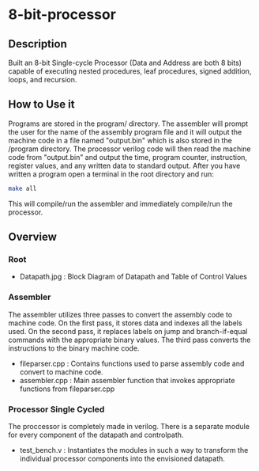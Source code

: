 # 8-bit-processor

## Description
Built an 8-bit Single-cycle Processor (Data and Address are both 8 bits) capable of executing nested procedures, leaf procedures, signed addition, loops, and recursion.

## How to Use it
Programs are stored in the program/ directory. The assembler will prompt the user for the name of the assembly program file and it will output the machine code in a file named "output.bin" which is also stored in the /program directory. The processor verilog code will then read the machine code from "output.bin" and output the time, program counter, instruction, register values, and any written data to standard output. After you have written a program open a terminal in the root directory and run:
```bash
make all
```
This will compile/run the assembler and immediately compile/run the processor.

## Overview
### Root
+ Datapath.jpg : Block Diagram of Datapath and Table of Control Values

### Assembler
The assembler utilizes three passes to convert the assembly code to machine code. On the first pass, it stores data and indexes all the labels used. On the second pass, it replaces labels on jump and branch-if-equal commands with the appropriate binary values. The third pass converts the instructions to the binary machine code.
+ fileparser.cpp : Contains functions used to parse assembly code and convert to machine code.
+ assembler.cpp  : Main assembler function that invokes appropriate functions from fileparser.cpp 

### Processor Single Cycled
The proccessor is completely made in verilog. There is a separate module for every component of the datapath and controlpath.
+ test_bench.v : Instantiates the modules in such a way to transform the individual processor components into the envisioned datapath.
